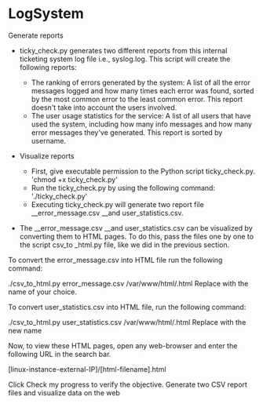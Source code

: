 # LogSystem  
Generate reports  
- ticky_check.py generates two different reports from this internal ticketing system log file i.e., syslog.log. This script will create the following reports:  
  - The ranking of errors generated by the system: A list of all the error messages logged and how many times each error was found, sorted by the most common error to the least common error. This report doesn't take into account the users involved.  
  - The user usage statistics for the service: A list of all users that have used the system, including how many info messages and how many error messages they've generated. This report is sorted by username.

- Visualize reports  
  - First, give executable permission to the Python script ticky_check.py.
  'chmod +x ticky_check.py'
  - Run the ticky_check.py by using the following command:  
  './ticky_check.py'
  - Executing ticky_check.py will generate two report file __error_message.csv __and user_statistics.csv.

- The __error_message.csv __and user_statistics.csv can be visualized by converting them to HTML pages. To do this, pass the files one by one to the script csv_to _html.py file, like we did in the previous section.

To convert the error_message.csv into HTML file run the following command:

./csv_to_html.py error_message.csv /var/www/html/<html-filename>.html
Replace <html-filename> with the name of your choice.

To convert user_statistics.csv into HTML file, run the following command:

./csv_to_html.py user_statistics.csv /var/www/html/<html-filename>.html
Replace <html-filename> with the new name

Now, to view these HTML pages, open any web-browser and enter the following URL in the search bar.

[linux-instance-external-IP]/[html-filename].html


Click Check my progress to verify the objective.
Generate two CSV report files and visualize data on the web
